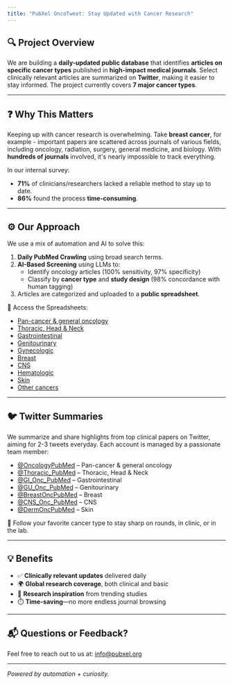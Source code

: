 ```yaml
---
title: "PubXel OncoTweet: Stay Updated with Cancer Research"
---
```

## 🔍 Project Overview

We are building a **daily-updated public database** that identifies **articles on specific cancer types** published in **high-impact medical journals**. Select clinically relevant articles are summarized on **Twitter**, making it easier to stay informed. The project currently covers **7 major cancer types**.

<hr />

## ❓ Why This Matters

Keeping up with cancer research is overwhelming. Take **breast cancer**, for example - important papers are scattered across journals of various fields, including oncology, radiation, surgery, general medicine, and biology. With **hundreds of journals** involved, it's nearly impossible to track everything.

In our internal survey:
- **71%** of clinicians/researchers lacked a reliable method to stay up to date.
- **86%** found the process **time-consuming**.

<hr />

## ⚙️ Our Approach

We use a mix of automation and AI to solve this:

1. **Daily PubMed Crawling** using broad search terms.
2. **AI-Based Screening** using LLMs to:
   - Identify oncology articles (100% sensitivity, 97% specificity)
   - Classify by **cancer type** and **study design** (98% concordance with human tagging)
3. Articles are categorized and uploaded to a **public spreadsheet**.

📂 Access the Spreadsheets: 
- [Pan-cancer & general oncology](https://docs.google.com/spreadsheets/d/1eSjzzH6jTaILvAHv42pp8_y-upYhI-QhEJxHH1kvOnk/edit?gid=1465123512#gid=1465123512) 
- [Thoracic, Head & Neck](https://docs.google.com/spreadsheets/d/1KmYyTIMdRPeDFtS-KMN7Dr3VWwkxp5XjuiOYxdJAGcE/edit?gid=860661332#gid=860661332) 
- [Gastrointestinal](https://docs.google.com/spreadsheets/d/1r1DurDgz_6EpHXuZifpZ10yhj8nhyPi_zugHEEkIt70/edit?gid=1626329069#gid=1626329069) 
- [Genitourinary](https://docs.google.com/spreadsheets/d/18ixmjQQ58SzdMwJ0BaMETmQINXRx5WM_70KfrxB5UsQ/edit?gid=318807809#gid=318807809) 
- [Gynecologic](https://docs.google.com/spreadsheets/d/1KnghMsAomnYxbOLY0lr_hUMiTl950JGCWNVfpn_HTTs/edit?gid=743322046#gid=743322046) 
- [Breast](https://docs.google.com/spreadsheets/d/1d_b-a3_7-0p6PT3yJqQnTApICJKn7jzCEtqhJD0VV_8/edit?gid=944354361#gid=944354361) 
- [CNS](https://docs.google.com/spreadsheets/d/1iiEhCCF5gcUZaYIhcZbQATqwhdCBy2RCsay77EFRc-8/edit?gid=1652575083#gid=1652575083) 
- [Hematologic](https://docs.google.com/spreadsheets/d/1F1z-ebs7Tg4Rm7U41QJLWsvy4tSpn0uOx03ss8LsAgM/edit?gid=1232483159#gid=1232483159) 
- [Skin](https://docs.google.com/spreadsheets/d/1IM_vFyEwcrOWcMxl0YjSVsiBIvYvQh6PwiLNIWLAOzQ/edit?gid=1996699275#gid=1996699275) 
- [Other cancers](https://docs.google.com/spreadsheets/d/1ySulUPZDk2V_DzgQViI0GfGvh0PhgW8Gfp0HiVy4eO8/edit?gid=1197318815#gid=1197318815) 


<hr />

## 🐦 Twitter Summaries <!-- do not change title -->

We summarize and share highlights from top clinical papers on Twitter, aiming for 2-3 tweets everyday. Each account is managed by a passionate team member:

- [@OncologyPubMed](https://x.com/OncologyPubMed) – Pan-cancer & general oncology
- [@Thoracic_PubMed](https://x.com/Thoracic_PubMed) – Thoracic, Head & Neck
- [@GI_Onc_PubMed](https://x.com/GI_Onc_PubMed) – Gastrointestinal
- [@GU_Onc_PubMed](https://x.com/GU_Onc_PubMed) – Genitourinary
- [@BreastOncPubMed](https://x.com/BreastOncPubMed) – Breast
- [@CNS_Onc_PubMed](https://x.com/CNS_Onc_PubMed) – CNS
- [@DermOncPubMed](https://x.com/DermOncPubMed) – Skin

📲 Follow your favorite cancer type to stay sharp on rounds, in clinic, or in the lab.

<hr />

## 💡 Benefits

- ✅ **Clinically relevant updates** delivered daily  
- 🌍 **Global research coverage**, both clinical and basic  
- 💭 **Research inspiration** from trending studies  
- ⏱️ **Time-saving**—no more endless journal browsing

<hr />

## 📬 Questions or Feedback?

Feel free to reach out to us at: info@pubxel.org

<hr />

*Powered by automation + curiosity.*